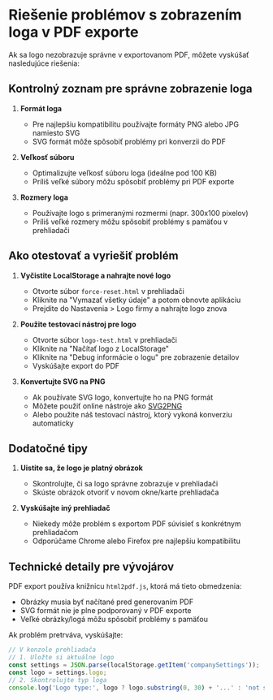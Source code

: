# Riešenie problémov s zobrazením loga v PDF exporte

Ak sa logo nezobrazuje správne v exportovanom PDF, môžete vyskúšať nasledujúce riešenia:

## Kontrolný zoznam pre správne zobrazenie loga

1. **Formát loga**
   - Pre najlepšiu kompatibilitu používajte formáty PNG alebo JPG namiesto SVG
   - SVG formát môže spôsobiť problémy pri konverzii do PDF

2. **Veľkosť súboru**
   - Optimalizujte veľkosť súboru loga (ideálne pod 100 KB)
   - Príliš veľké súbory môžu spôsobiť problémy pri PDF exporte

3. **Rozmery loga**
   - Používajte logo s primeranými rozmermi (napr. 300x100 pixelov)
   - Príliš veľké rozmery môžu spôsobiť problémy s pamäťou v prehliadači

## Ako otestovať a vyriešiť problém

1. **Vyčistite LocalStorage a nahrajte nové logo**
   - Otvorte súbor `force-reset.html` v prehliadači
   - Kliknite na "Vymazať všetky údaje" a potom obnovte aplikáciu
   - Prejdite do Nastavenia > Logo firmy a nahrajte logo znova

2. **Použite testovací nástroj pre logo**
   - Otvorte súbor `logo-test.html` v prehliadači
   - Kliknite na "Načítať logo z LocalStorage" 
   - Kliknite na "Debug informácie o logu" pre zobrazenie detailov
   - Vyskúšajte export do PDF

3. **Konvertujte SVG na PNG**
   - Ak používate SVG logo, konvertujte ho na PNG formát
   - Môžete použiť online nástroje ako [SVG2PNG](https://svgtopng.com)
   - Alebo použite náš testovací nástroj, ktorý vykoná konverziu automaticky

## Dodatočné tipy

1. **Uistite sa, že logo je platný obrázok**
   - Skontrolujte, či sa logo správne zobrazuje v prehliadači
   - Skúste obrázok otvoriť v novom okne/karte prehliadača

2. **Vyskúšajte iný prehliadač**
   - Niekedy môže problém s exportom PDF súvisieť s konkrétnym prehliadačom
   - Odporúčame Chrome alebo Firefox pre najlepšiu kompatibilitu

## Technické detaily pre vývojárov

PDF export používa knižnicu `html2pdf.js`, ktorá má tieto obmedzenia:

- Obrázky musia byť načítané pred generovaním PDF
- SVG formát nie je plne podporovaný v PDF exporte
- Veľké obrázky/logá môžu spôsobiť problémy s pamäťou

Ak problém pretrváva, vyskúšajte:

```javascript
// V konzole prehliadača
// 1. Uložte si aktuálne logo
const settings = JSON.parse(localStorage.getItem('companySettings'));
const logo = settings.logo;
// 2. Skontrolujte typ loga
console.log('Logo type:', logo ? logo.substring(0, 30) + '...' : 'not set');
``` 